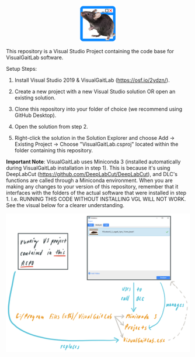 <p align="center">
  <img src="https://github.com/Be-bo/VisualGaitLab/blob/master/logo.png" width="100" height="100">
</p>

This repository is a Visual Studio Project containing the code base for VisualGaitLab software.

Setup Steps:

1. Install Visual Studio 2019 & VisualGaitLab (https://osf.io/2ydzn/).

2. Create a new project with a new Visual Studio solution OR open an existing solution.

3. Clone this repository into your folder of choice (we recommend using GitHub Desktop).

4. Open the solution from step 2.

5. Right-click the solution in the Solution Explorer and choose Add -> Existing Project -> Choose "VisualGaitLab.csproj" located within the folder containing this repository.

<b>Important Note</b>: VisualGaitLab uses Miniconda 3 (installed automatically during VisualGaitLab installation in step 1). This is because it's using DeepLabCut (https://github.com/DeepLabCut/DeepLabCut), and DLC's functions are called through a Miniconda environment. When you are making any changes to your version of this repository, remember that it interfaces with the folders of the actual software that were installed in step 1. I.e. RUNNING THIS CODE WITHOUT INSTALLING VGL WILL NOT WORK. See the visual below for a clearer understanding.

![Visual](https://github.com/Be-bo/VisualGaitLab/blob/master/readme_visual.png)
